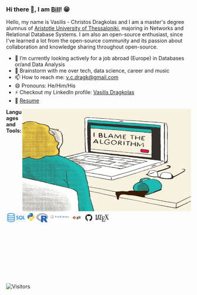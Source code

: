 ### Hi there 👋, I am [Bill](https://github.com/VC-D)! 😁
<!--
**VC-D/VC-D** is a ✨ _special_ ✨ repository because its `README.md` (this file) appears on your GitHub profile.
Here are some ideas to get you started:

- 🔭 I’m currently working on ...
- 🌱 I’m currently learning ...
- 👯 I’m looking to collaborate on ...
- 🤔 I’m looking for help with ...
- 💬 Ask me about ...
- 📫 How to reach me: ...
- 😄 Pronouns: ...
- ⚡ Fun fact: ...
- 🤔 I’m looking for help with Statistics
- 👯 I’m looking to collaborate on ...
-->

Hello, my name is Vasilis - Christos Dragkolas and I am a master's degree alumnus of [Aristotle University of Thessaloniki](http://www.csd.auth.gr/en/), majoring in Networks and Relational Database Systems.
I am also an open-source enthusiast, since I've learned a lot from the open-source community and its passion about collaboration and knowledge sharing throughout open-source.

- 🔭 I’m currently looking actively for a job abroad (Europe) in Databases or/and Data Analysis
- 💬 Brainstorm with me over tech, data science, career and music 
- 📫 How to reach me: v.c.dragk@gmail.com
- 😄 Pronouns: He/Him/His
- ⚡ Checkout my LinkedIn profile: [Vasilis Dragkolas](https://www.linkedin.com/in/dragkolas)
- 📝 [Resume](https://drive.google.com/file/d/1kJ38vegJL0dqsCpkIjgbZ6qdMj9qpRR5/view?usp=drive_link)

<img align="right" alt="GIF" src="img/data.gif?raw=true" width="460" height="280" />

**Languages and Tools:** 

<code><img height="25" src="img/sql.jpg"></code>
<code><img height="25" src="img/python.png"></code>
<code><img height="25" src="img/r.png"></code>
<code><img height="30" src="img/tableau.jpg"></code>
<code><img height="25" src="img/git.jpg"></code>
<code><img height="25" src="img/github.png"></code>
<code><img height="25" width="40" src="img/latex.png"></code>

<br>
<br>
<br>
<br>
<br>
<br>
<br>
<br>

![Visitors](https://api.visitorbadge.io/api/visitors?path=https%3A%2F%2Fgithub.com%2FVC-D%2FVC-D&labelColor=%23697689&countColor=%23263759&style=plastic&labelStyle=none)
